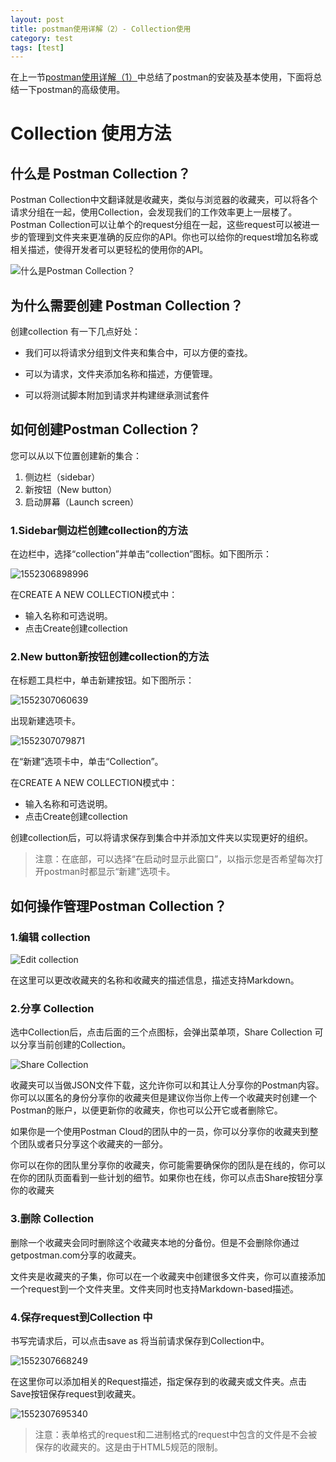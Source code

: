 ```yaml
---
layout: post
title: postman使用详解（2）- Collection使用
category: test
tags: [test]
---
```


在上一节[postman使用详解（1）](https://ldmyown.github.io/test/2019/02/25/postman.html)中总结了postman的安装及基本使用，下面将总结一下postman的高级使用。

# Collection 使用方法

## 什么是 Postman Collection？

Postman Collection中文翻译就是收藏夹，类似与浏览器的收藏夹，可以将各个请求分组在一起，使用Collection，会发现我们的工作效率更上一层楼了。Postman Collection可以让单个的request分组在一起，这些request可以被进一步的管理到文件夹来更准确的反应你的API。你也可以给你的request增加名称或相关描述，使得开发者可以更轻松的使用你的API。

![什么是Postman Collection？](https://ldmyown.github.io\assets\images\2019\postman\6837937.png)

## 为什么需要创建 Postman Collection？

创建collection 有一下几点好处：

- 我们可以将请求分组到文件夹和集合中，可以方便的查找。

- 可以为请求，文件夹添加名称和描述，方便管理。

- 可以将测试脚本附加到请求并构建继承测试套件


## 如何创建Postman Collection？

您可以从以下位置创建新的集合：

1. 侧边栏（sidebar）
2. 新按钮（New button）
3. 启动屏幕（Launch screen）

### 1.Sidebar侧边栏创建collection的方法

在边栏中，选择“collection”并单击“collection”图标。如下图所示：

![1552306898996](https://ldmyown.github.io\assets\images\2019\postman\1552306898996.png)

在CREATE A NEW COLLECTION模式中：

- 输入名称和可选说明。
- 点击Create创建collection

### 2.New button新按钮创建collection的方法

在标题工具栏中，单击新建按钮。如下图所示：	

![1552307060639](https://ldmyown.github.io\assets\images\2019\postman\1552307060639.png)

出现新建选项卡。

![1552307079871](https://ldmyown.github.io\assets\images\2019\postman\1552307079871.png)

在“新建”选项卡中，单击“Collection”。

在CREATE A NEW COLLECTION模式中：

- 输入名称和可选说明。
- 点击Create创建collection

创建collection后，可以将请求保存到集合中并添加文件夹以实现更好的组织。

>  注意：在底部，可以选择“在启动时显示此窗口”，以指示您是否希望每次打开postman时都显示“新建”选项卡。



## 如何操作管理Postman Collection？

### 1.编辑 collection

![Edit collection](https://ldmyown.github.io\assets\images\2019\postman\1552307208214.png)

在这里可以更改收藏夹的名称和收藏夹的描述信息，描述支持Markdown。

### 2.分享 Collection

选中Collection后，点击后面的三个点图标，会弹出菜单项，Share Collection 可以分享当前创建的Collection。

![Share Collection](https://ldmyown.github.io\assets\images\2019\postman\1552307403300.png)

收藏夹可以当做JSON文件下载，这允许你可以和其让人分享你的Postman内容。你可以以匿名的身份分享你的收藏夹但是建议你当你上传一个收藏夹时创建一个Postman的账户，以便更新你的收藏夹，你也可以公开它或者删除它。

如果你是一个使用Postman Cloud的团队中的一员，你可以分享你的收藏夹到整个团队或者只分享这个收藏夹的一部分。

你可以在你的团队里分享你的收藏夹，你可能需要确保你的团队是在线的，你可以在你的团队页面看到一些计划的细节。如果你也在线，你可以点击Share按钮分享你的收藏夹



### 3.删除 Collection

删除一个收藏夹会同时删除这个收藏夹本地的分备份。但是不会删除你通过getpostman.com分享的收藏夹。

文件夹是收藏夹的子集，你可以在一个收藏夹中创建很多文件夹，你可以直接添加一个request到一个文件夹里。文件夹同时也支持Markdown-based描述。

### 4.保存request到Collection 中

书写完请求后，可以点击save as 将当前请求保存到Collection中。

![1552307668249](https://ldmyown.github.io\assets\images\2019\postman\1552307668249.png)

在这里你可以添加相关的Request描述，指定保存到的收藏夹或文件夹。点击Save按钮保存request到收藏夹。

![1552307695340](https://ldmyown.github.io\assets\images\2019\postman\1552307695340.png)

> 注意：表单格式的request和二进制格式的request中包含的文件是不会被保存的收藏夹的。这是由于HTML5规范的限制。